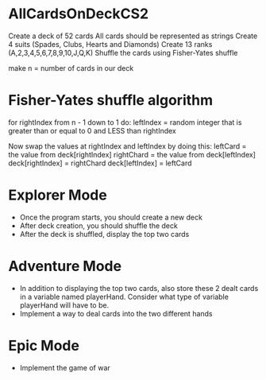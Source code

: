 # AllCardsOnDeckCS2

Create a deck of 52 cards
All cards should be represented as strings
Create 4 suits (Spades, Clubs, Hearts and Diamonds)
Create 13 ranks (A,2,3,4,5,6,7,8,9,10,J,Q,K)
Shuffle the cards using Fisher-Yates shuffle

make n = number of cards in our deck

# Fisher-Yates shuffle algorithm

for rightIndex from n - 1 down to 1 do:
leftIndex = random integer that is greater than or equal to 0 and LESS than rightIndex

Now swap the values at rightIndex and leftIndex by doing this:
leftCard = the value from deck[rightIndex]
rightChard = the value from deck[leftIndex]
deck[rightIndex] = rightChard
deck[leftIndex] = leftCard

# Explorer Mode

- Once the program starts, you should create a new deck
- After deck creation, you should shuffle the deck
- After the deck is shuffled, display the top two cards

# Adventure Mode

- In addition to displaying the top two cards, also store these 2 dealt cards in a variable named playerHand. Consider what type of variable playerHand will have to be.
- Implement a way to deal cards into the two different hands

# Epic Mode

- Implement the game of war

